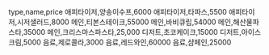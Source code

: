 type,name,price
애피타이저,양송이수프,6000
애피타이저,타파스,5500
애피타이저,시저샐러드,8000
메인,티본스테이크,55000
메인,바비큐립,54000
메인,해산물파스타,35000
메인,크리스마스파스타,25,000
디저트,초코케이크,15000
디저트,아이스크림,5000
음료,제로콜라,3000
음료,레드와인,60000
음료,샴페인,25000  
